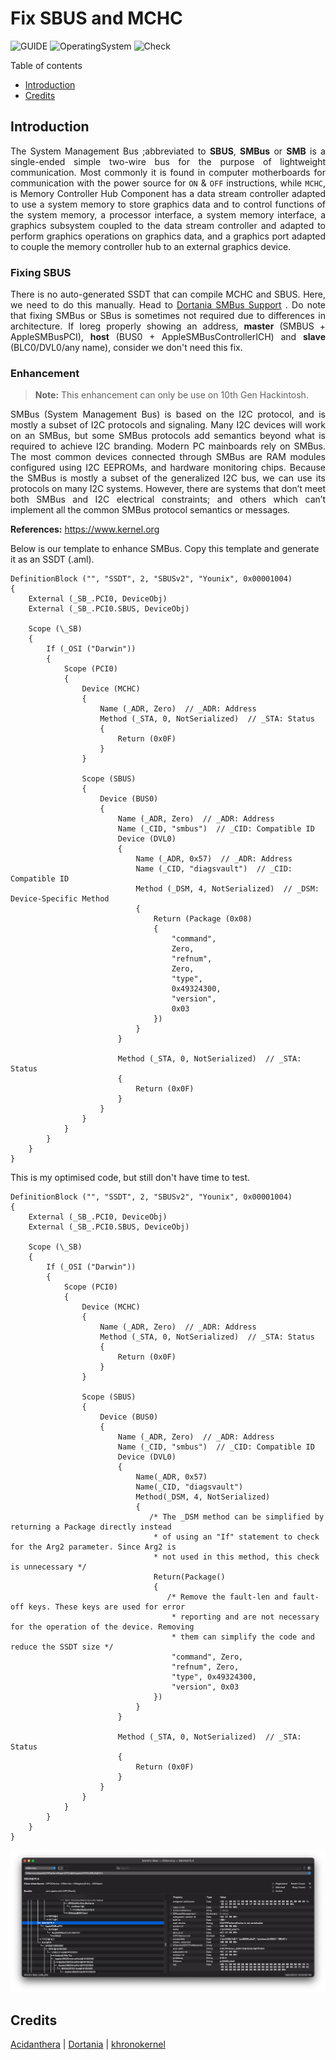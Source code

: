 # Fix SBUS and MCHC

![GUIDE](https://img.shields.io/badge/Guide-SBUS&MCHC-purple)
![OperatingSystem](https://img.shields.io/badge/OS-Hackintosh-blue)
![Check](https://img.shields.io/badge/Status-Pass-brightgreen)

Table of contents

- [Introduction](#introduction)
- [Credits](#credits)

## Introduction

<div align="justify">The System Management Bus ;abbreviated to <b>SBUS</b>, <b>SMBus</b> or <b>SMB</b> is a single-ended simple two-wire bus for the purpose of lightweight communication. Most commonly it is found in computer motherboards for communication with the power source for <code>ON</code> & <code>OFF</code> instructions, while <code>MCHC</code>, is Memory Controller Hub Component has a data stream controller adapted to use a system memory to store graphics data and to control functions of the system memory, a processor interface, a system memory interface, a graphics subsystem coupled to the data stream controller and adapted to perform graphics operations on graphics data, and a graphics port adapted to couple the memory controller hub to an external graphics device.</div>

### Fixing SBUS

<div align="justify">There is no auto-generated SSDT that can compile MCHC and SBUS. Here, we need to do this manually. Head to <a href="https://dortania.github.io/Getting-Started-With-ACPI/Universal/smbus.html">Dortania SMBus Support</a>
. Do note that fixing SMBus or SBus is sometimes not required due to differences in architecture. If Ioreg properly showing an address, <b>master</b> (SMBUS + AppleSMBusPCI), <b>host</b> (BUS0 + AppleSMBusControllerICH) and <b>slave</b> (BLC0/DVL0/any name), consider we don't need this fix.</div>

### Enhancement

> **Note:** This enhancement can only be use on 10th Gen Hackintosh.

<div align="justify">SMBus (System Management Bus) is based on the I2C protocol, and is mostly a subset of I2C protocols and signaling. Many I2C devices will work on an SMBus, but some SMBus protocols add semantics beyond what is required to achieve I2C branding. Modern PC mainboards rely on SMBus. The most common devices connected through SMBus are RAM modules configured using I2C EEPROMs, and hardware monitoring chips. Because the SMBus is mostly a subset of the generalized I2C bus, we can use its protocols on many I2C systems. However, there are systems that don’t meet both SMBus and I2C electrical constraints; and others which can’t implement all the common SMBus protocol semantics or messages.</div>

**References:** 
<a href="https://www.kernel.org/doc/html/latest/i2c/summary.html#:~:text=SMBus%20%28System%20Management%20Bus%29%20is%20based%20on%20the,I2C%20branding.%20Modern%20PC%20mainboards%20rely%20on%20SMBus.">https://www.kernel.org</a>

Below is our template to enhance SMBus. Copy this template and generate it as an SSDT (.aml).

```asl
DefinitionBlock ("", "SSDT", 2, "SBUSv2", "Younix", 0x00001004)
{
    External (_SB_.PCI0, DeviceObj)
    External (_SB_.PCI0.SBUS, DeviceObj)

    Scope (\_SB)
    {
        If (_OSI ("Darwin"))
        {
            Scope (PCI0)
            {
                Device (MCHC)
                {
                    Name (_ADR, Zero)  // _ADR: Address
                    Method (_STA, 0, NotSerialized)  // _STA: Status
                    {
                        Return (0x0F)
                    }
                }

                Scope (SBUS)
                {
                    Device (BUS0)
                    {
                        Name (_ADR, Zero)  // _ADR: Address
                        Name (_CID, "smbus")  // _CID: Compatible ID
                        Device (DVL0)
                        {
                            Name (_ADR, 0x57)  // _ADR: Address
                            Name (_CID, "diagsvault")  // _CID: Compatible ID
                            Method (_DSM, 4, NotSerialized)  // _DSM: Device-Specific Method
                            {
                                Return (Package (0x08)
                                {
                                    "command", 
                                    Zero, 
                                    "refnum", 
                                    Zero, 
                                    "type", 
                                    0x49324300, 
                                    "version", 
                                    0x03
                                })
                            }
                        }

                        Method (_STA, 0, NotSerialized)  // _STA: Status
                        {
                            Return (0x0F)
                        }
                    }
                }
            }
        }
    }
}
```

This is my optimised code, but still don't have time to test.

```asl
DefinitionBlock ("", "SSDT", 2, "SBUSv2", "Younix", 0x00001004)
{
    External (_SB_.PCI0, DeviceObj)
    External (_SB_.PCI0.SBUS, DeviceObj)

    Scope (\_SB)
    {
        If (_OSI ("Darwin"))
        {
            Scope (PCI0)
            {
                Device (MCHC)
                {
                    Name (_ADR, Zero)  // _ADR: Address
                    Method (_STA, 0, NotSerialized)  // _STA: Status
                    {
                        Return (0x0F)
                    }
                }

                Scope (SBUS)
                {
                    Device (BUS0)
                    {
                        Name (_ADR, Zero)  // _ADR: Address
                        Name (_CID, "smbus")  // _CID: Compatible ID
                        Device (DVL0)
                        {
                            Name(_ADR, 0x57)
                            Name(_CID, "diagsvault")
                            Method(_DSM, 4, NotSerialized)
                            {
                               /* The _DSM method can be simplified by returning a Package directly instead 
                                * of using an "If" statement to check for the Arg2 parameter. Since Arg2 is
                                * not used in this method, this check is unnecessary */
                                Return(Package()
                                {
                                   /* Remove the fault-len and fault-off keys. These keys are used for error
                                    * reporting and are not necessary for the operation of the device. Removing
                                    * them can simplify the code and reduce the SSDT size */
                                    "command", Zero,
                                    "refnum", Zero,
                                    "type", 0x49324300,
                                    "version", 0x03
                                })
                            }
                        }

                        Method (_STA, 0, NotSerialized)  // _STA: Status
                        {
                            Return (0x0F)
                        }
                    }
                }
            }
        }
    }
}
```
 
![sbus-bus0](sbusfix.png)

## Credits

[Acidanthera](https://github.com/acidanthera/) | [Dortania](https://github.com/dortania) | [khronokernel](https://github.com/khronokernel)
